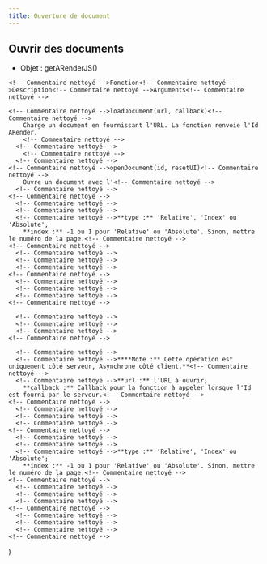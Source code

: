 ```yaml
---
title: Ouverture de document
---
```


## Ouvrir des documents

- Objet : getARenderJS()

<!-- Commentaire nettoyé -->
    <!-- Commentaire nettoyé -->Fonction<!-- Commentaire nettoyé -->Description<!-- Commentaire nettoyé -->Arguments<!-- Commentaire nettoyé -->
  <!-- Commentaire nettoyé -->
    <!-- Commentaire nettoyé -->loadDocument(url, callback)<!-- Commentaire nettoyé -->
        Charge un document en fournissant l'URL. La fonction renvoie l'Id ARender.
        <!-- Commentaire nettoyé -->
      <!-- Commentaire nettoyé -->
        <!-- Commentaire nettoyé -->
      <!-- Commentaire nettoyé -->
    <!-- Commentaire nettoyé -->openDocument(id, resetUI)<!-- Commentaire nettoyé -->
        Ouvre un document avec l'<!-- Commentaire nettoyé -->
      <!-- Commentaire nettoyé -->
    <!-- Commentaire nettoyé -->
      <!-- Commentaire nettoyé -->
      <!-- Commentaire nettoyé -->
      <!-- Commentaire nettoyé -->**type :** 'Relative', 'Index' ou 'Absolute';
        **index :** -1 ou 1 pour 'Relative' ou 'Absolute'. Sinon, mettre le numéro de la page.<!-- Commentaire nettoyé -->
    <!-- Commentaire nettoyé -->
      <!-- Commentaire nettoyé -->
      <!-- Commentaire nettoyé -->
      <!-- Commentaire nettoyé -->
    <!-- Commentaire nettoyé -->
      <!-- Commentaire nettoyé -->
      <!-- Commentaire nettoyé -->
      <!-- Commentaire nettoyé -->
    <!-- Commentaire nettoyé -->
<!-- Commentaire nettoyé -->
  <!-- Commentaire nettoyé -->
      <!-- Commentaire nettoyé -->
      <!-- Commentaire nettoyé -->
      <!-- Commentaire nettoyé -->
    <!-- Commentaire nettoyé -->
  <!-- Commentaire nettoyé -->
      <!-- Commentaire nettoyé -->
      <!-- Commentaire nettoyé -->****Note :** Cette opération est uniquement côté serveur, Asynchrone côté client.**<!-- Commentaire nettoyé -->
      <!-- Commentaire nettoyé -->**url :** l'URL à ouvrir;
        **callback :** Callback pour la fonction à appeler lorsque l'Id est fourni par le serveur.<!-- Commentaire nettoyé -->
    <!-- Commentaire nettoyé -->
      <!-- Commentaire nettoyé -->
      <!-- Commentaire nettoyé -->
      <!-- Commentaire nettoyé -->
    <!-- Commentaire nettoyé -->
      <!-- Commentaire nettoyé -->
      <!-- Commentaire nettoyé -->
      <!-- Commentaire nettoyé -->**type :** 'Relative', 'Index' ou 'Absolute';
        **index :** -1 ou 1 pour 'Relative' ou 'Absolute'. Sinon, mettre le numéro de la page.<!-- Commentaire nettoyé -->
    <!-- Commentaire nettoyé -->
      <!-- Commentaire nettoyé -->
      <!-- Commentaire nettoyé -->
      <!-- Commentaire nettoyé -->
    <!-- Commentaire nettoyé -->
      <!-- Commentaire nettoyé -->
      <!-- Commentaire nettoyé -->
      <!-- Commentaire nettoyé -->
    <!-- Commentaire nettoyé -->
<!-- Commentaire nettoyé -->)